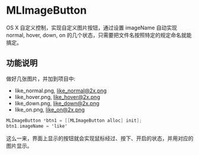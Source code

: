 # MLImageButton

OS X 自定义控制，实现自定义图片按钮，通过设置 imageName 自动实现 normal, hover, down, on 的几个状态，只需要把文件名按照特定的规定命名就能搞定。


## 功能说明

做好几张图片，并加到项目中: 

* like_normal.png, like_normal@2x.png
* like_hover.png, like_hover@2x.png
* like_down.png, like_down@2x.png
* like_on.png, like_on@2x.png

```objective-c
MLImageButton *btn1 = [[MLImageButton alloc] init];
btn1.imageName = 'like'
```

这么一来，界面上显示的按钮就会实现鼠标经过、按下、开启的状态，并用对应的图片显示。